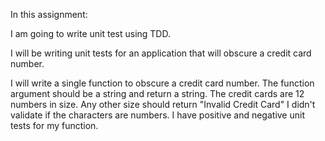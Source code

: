 In this assignment:

I am going to write unit test using TDD.

I will be writing unit tests for an application that will obscure a credit card number.

I will write a single function to obscure a credit card number.
The function argument should be a string and return a string.
The credit cards are 12 numbers in size.
Any other size should return "Invalid Credit Card"
I didn't validate if the characters are numbers.
I have positive and negative unit tests for my function.